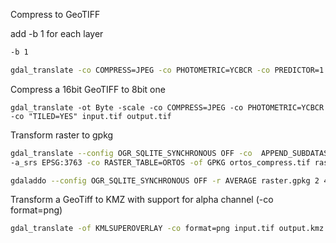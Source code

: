 
Compress to GeoTIFF

add -b 1 for each layer

```bash
-b 1
```

```bash
gdal_translate -co COMPRESS=JPEG -co PHOTOMETRIC=YCBCR -co PREDICTOR=1 -co "TILED=YES" input.tif output.tif
```
Compress a 16bit GeoTIFF to 8bit one
``` 
gdal_translate -ot Byte -scale -co COMPRESS=JPEG -co PHOTOMETRIC=YCBCR -co "TILED=YES" input.tif output.tif
```

Transform raster to gpkg

```bash
gdal_translate --config OGR_SQLITE_SYNCHRONOUS OFF -co  APPEND_SUBDATASET=YES -co TILE_FORMAT=PNG_JPEG
-a_srs EPSG:3763 -co RASTER_TABLE=ORTOS -of GPKG ortos_compress.tif raster.gpkg
```

```bash
gdaladdo --config OGR_SQLITE_SYNCHRONOUS OFF -r AVERAGE raster.gpkg 2 4 8 16 32 64 128 256
```

Transform a GeoTiff to KMZ with support for alpha channel (-co format=png)

```bash
gdal_translate -of KMLSUPEROVERLAY -co format=png input.tif output.kmz
```
